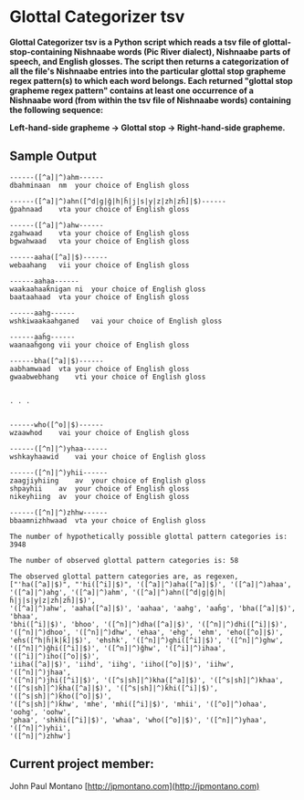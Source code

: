 # Glottal Categorizer tsv

**Glottal Categorizer tsv is a Python script which reads a tsv file of glottal-stop-containing Nishnaabe words (Pic River dialect), Nishnaabe parts of speech, and English glosses. The script then returns a categorization of all the file's Nishnaabe entries into the particular glottal stop grapheme regex pattern(s) to which each word belongs. Each returned "glottal stop grapheme regex pattern" contains at least one occurrence of a Nishnaabe word (from within the tsv file of Nishnaabe words) containing the following sequence:**

**Left-hand-side grapheme -> Glottal stop -> Right-hand-side grapheme.**

## Sample Output

```
------([^a]|^)ahm------
dbahminaan	nm	your choice of English gloss

------([^a]|^)ahn([^d|g|ǧ|h|ȟ|j|s|y|z|zh|zȟ]|$)------
ǧpahnaad	vta	your choice of English gloss

------([^a]|^)ahw------
zgahwaad	vta	your choice of English gloss
bgwahwaad	vta	your choice of English gloss

------aaha([^a]|$)------
webaahang	vii	your choice of English gloss

------aahaa------
waakaahaaǩnigan	ni	your choice of English gloss
baataahaad	vta	your choice of English gloss

------aahg------
wshkiwaakaahganed	vai	your choice of English gloss

------aaȟg------
waanaaȟgong	vii	your choice of English gloss

------bha([^a]|$)------
aabhamwaad	vta	your choice of English gloss
gwaabwebhang	vti	your choice of English gloss


. . .


------who([^o]|$)------
wzaawhod	vai	your choice of English gloss

------([^n]|^)yhaa------
wshkayhaawid	vai	your choice of English gloss

------([^n]|^)yhii------
zaagjiyhiing	av	your choice of English gloss
shpayhii	av	your choice of English gloss
nikeyhiing	av	your choice of English gloss

------([^n]|^)zhhw------
bbaamnizhhwaad	vta	your choice of English gloss

The number of hypothetically possible glottal pattern categories is: 3948

The number of observed glottal pattern categories is: 58

The observed glottal pattern categories are, as regexen, 
["'ha([^a]|$)", "'hi([^i]|$)", '([^a]|^)aha([^a]|$)', '([^a]|^)ahaa',
'([^a]|^)ahg', '([^a]|^)ahm', '([^a]|^)ahn([^d|g|ǧ|h|ȟ|j|s|y|z|zh|zȟ]|$)',
'([^a]|^)ahw', 'aaha([^a]|$)', 'aahaa', 'aahg', 'aaȟg', 'bha([^a]|$)', 'bhaa',
'bhi([^i]|$)', 'bhoo', '([^n]|^)dha([^a]|$)', '([^n]|^)dhi([^i]|$)',
'([^n]|^)dhoo', '([^n]|^)dhw', 'ehaa', 'ehg', 'ehm', 'eho([^o]|$)',
'eȟs([^h|ȟ|k|ǩ]|$)', 'ehshk', '([^n]|^)ghi([^i]|$)', '([^n]|^)ghw',
'([^n]|^)ǧhi([^i]|$)', '([^n]|^)ǧhw', '([^i]|^)ihaa', '([^i]|^)iho([^o]|$)',
'iiha([^a]|$)', 'iihd', 'iihg', 'iiho([^o]|$)', 'iihw', '([^n]|^)jhaa',
'([^n]|^)jhi([^i]|$)', '([^s|sh]|^)kha([^a]|$)', '([^s|sh]|^)khaa',
'([^s|sh]|^)ǩha([^a]|$)', '([^s|sh]|^)ǩhi([^i]|$)', '([^s|sh]|^)ǩho([^o]|$)',
'([^s|sh]|^)ǩhw', 'mhe', 'mhi([^i]|$)', 'mhii', '([^o]|^)ohaa', 'oohg', 'oohw',
'phaa', 'shkhi([^i]|$)', 'whaa', 'who([^o]|$)', '([^n]|^)yhaa', '([^n]|^)yhii',
'([^n]|^)zhhw']
```



## Current project member:

John Paul Montano
[http://jpmontano.com](http://jpmontano.com)
